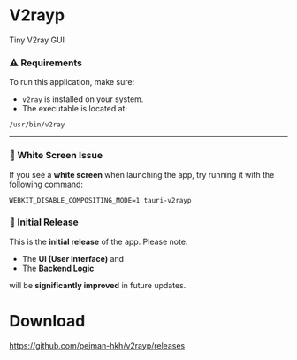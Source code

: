 # V2rayp
Tiny V2ray GUI

### ⚠️ Requirements

To run this application, make sure:

- `v2ray` is installed on your system.
- The executable is located at:

`/usr/bin/v2ray`

---

### 🧩 White Screen Issue

If you see a **white screen** when launching the app, try running it with the following command:

`WEBKIT_DISABLE_COMPOSITING_MODE=1 tauri-v2rayp`


### 🚧 Initial Release

This is the **initial release** of the app. Please note:

- The **UI (User Interface)** and
- The **Backend Logic**

will be **significantly improved** in future updates.

# Download

https://github.com/pejman-hkh/v2rayp/releases